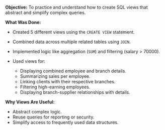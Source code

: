 

**Objective:**
To practice and understand how to create SQL views that abstract and simplify complex queries.

**What Was Done:**

* Created 5 different views using the `CREATE VIEW` statement.
* Combined data across multiple related tables using `JOIN`.
* Implemented logic like aggregation (`SUM`) and filtering (salary > 70000).
* Used views for:

  * Displaying combined employee and branch details.
  * Summarizing sales per employee.
  * Linking clients with their respective branches.
  * Filtering high-earning employees.
  * Displaying branch-supplier relationships with details.

**Why Views Are Useful:**

* Abstract complex logic.
* Reuse queries for reporting or security.
* Simplify access to frequently used data structures.


